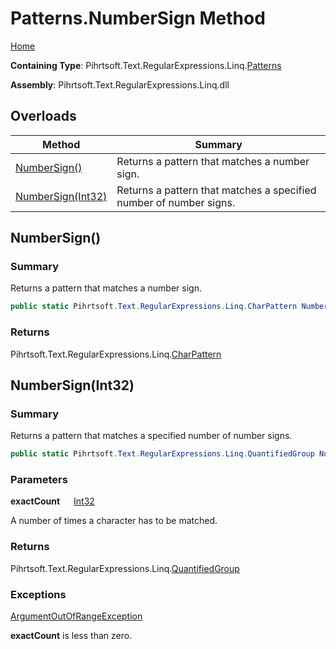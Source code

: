 # Patterns\.NumberSign Method

[Home](../../../../../../README.md)

**Containing Type**: Pihrtsoft\.Text\.RegularExpressions\.Linq\.[Patterns](../README.md)

**Assembly**: Pihrtsoft\.Text\.RegularExpressions\.Linq\.dll

## Overloads

| Method | Summary |
| ------ | ------- |
| [NumberSign()](#Pihrtsoft_Text_RegularExpressions_Linq_Patterns_NumberSign) | Returns a pattern that matches a number sign\. |
| [NumberSign(Int32)](#Pihrtsoft_Text_RegularExpressions_Linq_Patterns_NumberSign_System_Int32_) | Returns a pattern that matches a specified number of number signs\. |

## NumberSign\(\) <a name="Pihrtsoft_Text_RegularExpressions_Linq_Patterns_NumberSign"></a>

### Summary

Returns a pattern that matches a number sign\.

```csharp
public static Pihrtsoft.Text.RegularExpressions.Linq.CharPattern NumberSign()
```

### Returns

Pihrtsoft\.Text\.RegularExpressions\.Linq\.[CharPattern](../../CharPattern/README.md)

## NumberSign\(Int32\) <a name="Pihrtsoft_Text_RegularExpressions_Linq_Patterns_NumberSign_System_Int32_"></a>

### Summary

Returns a pattern that matches a specified number of number signs\.

```csharp
public static Pihrtsoft.Text.RegularExpressions.Linq.QuantifiedGroup NumberSign(int exactCount)
```

### Parameters

**exactCount** &emsp; [Int32](https://docs.microsoft.com/en-us/dotnet/api/system.int32)

A number of times a character has to be matched\.

### Returns

Pihrtsoft\.Text\.RegularExpressions\.Linq\.[QuantifiedGroup](../../QuantifiedGroup/README.md)

### Exceptions

[ArgumentOutOfRangeException](https://docs.microsoft.com/en-us/dotnet/api/system.argumentoutofrangeexception)

**exactCount** is less than zero\.

